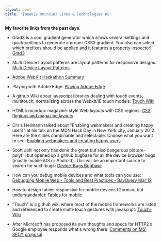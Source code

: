 ```yaml
---
layout: post
title: "[Weekly Roundup] Links & Technologies #5"
---
```


**My favorite links from the past days.**

- Grad3 is a cool gradient generator which allows several settings and quick-settings to generate a proper CSS3 gradient. You also can select which prefixes should be applied and it features a property inspector!   [Grad3](http://grad3.ecoloniq.jp/)

- Multi Device Layout patterns are layout patterns for responsive designs.  [Multi Device Layout Patterns](http://www.lukew.com/ff/entry.asp?1514)

- [Adobe WebKit Hackathon Summary](http://blogs.adobe.com/webplatform/2012/03/22/adobe-webkit-hackathon-summary/)

- Playing with Adobe Edge:
[Playing Adobe Edge](http://corlan.org/2012/03/19/playing-with-adobe-edge/)

- A github Wiki about javascript libraries dealing with touch events, multitouch, normalizing across the Webkit/IE touch models:
[Touch Wiki](https://github.com/bebraw/jswiki/wiki/Touch)

- HTML5 roundup: magazine-style Web layouts with CSS regions:
[CSS Regions and magazine layouts](http://arstechnica.com/business/news/2012/03/html5-roundup-magazine-style-web-layouts-with-css-regions.ars)

- Chris Heilmann talked about "Enabling webmakers and creating happy users" at his talk on the MDN Hack Day in New York city, January 2012. Here are the slides combinable and selectable. Choose what you want to see:
[Enabling webmakers and creating happy users](http://icant.co.uk/talks/mdnhackday-nyc/)

- Scott Jehl not only has done the great but also dangerous picture-polyfill but opened up a github bugbase for all the device browser bugs (mostly mobile iOS or Android). This will be an important source to search for such bugs:  [Device-Bugs Bugbase](https://github.com/scottjehl/Device-Bugs/issues)

- How can you debug mobile devices and what tools can you use:
[Debugging Mobile Web - Tools and Best Practices - BayQuery Mar'12](https://docs.google.com/presentation/d/1CCD9U50auA8UqRIRzLY2KefEBRhmx6sYXWz3PsRadk0/edit?pli=1#slide=id.p)

- How to design tables responsive for mobile devices (German, but understandable):
[Tables for mobile](http://grochtdreis.de/weblog/2012/03/27/eine-tabelle-mobil-freundlich-machen/)

- "Touch" is a github wiki where most of the mobile frameworks are listed and referenced to create multi-touch gestures with javascript:
[Touch-Wiki](https://github.com/bebraw/jswiki/wiki/Touch)

- After Microsoft has proposed its own thoughts and specs for HTTP2 a Google employee responds what's wrong there:  [Comments on MS' SPDY proposal](http://www.belshe.com/2012/03/29/comments-on-microsofts-spdy-proposal/)